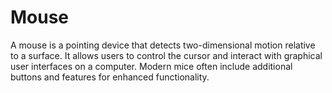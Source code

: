 # Mouse
A mouse is a pointing device that detects two-dimensional motion relative to a surface. It allows users to control the cursor and interact with graphical user interfaces on a computer. Modern mice often include additional buttons and features for enhanced functionality.
